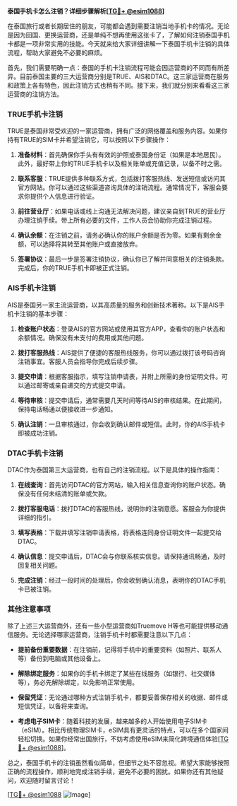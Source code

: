 **泰国手机卡怎么注销？详细步骤解析[[TG💪+ @esim1088](https://t.me/s/esim1088)]**

在泰国旅行或者长期居住的朋友，可能都会遇到需要注销当地手机卡的情况。无论是因为回国、更换运营商，还是单纯不想再使用这张卡了，了解如何注销泰国手机卡都是一项非常实用的技能。今天就来给大家详细讲解一下泰国手机卡注销的具体流程，帮助大家避免不必要的麻烦。

首先，我们需要明确一点：泰国的手机卡注销流程可能会因运营商的不同而有所差异。目前泰国主要的三大运营商分别是TRUE、AIS和DTAC。这三家运营商在服务和政策上各有特色，因此注销方式也稍有不同。接下来，我们就分别来看看这三家运营商的注销方法。

### TRUE手机卡注销

TRUE是泰国非常受欢迎的一家运营商，拥有广泛的网络覆盖和服务内容。如果你持有TRUE的SIM卡并希望注销它，可以按照以下步骤操作：

1. **准备材料**：首先确保你手头有有效的护照或泰国身份证（如果是本地居民）。此外，最好带上你的TRUE手机卡以及相关账单或充值记录，以备不时之需。

2. **联系客服**：TRUE提供多种联系方式，包括拨打客服热线、发送短信或访问其官方网站。你可以通过这些渠道咨询具体的注销流程。通常情况下，客服会要求你提供个人信息进行验证。

3. **前往营业厅**：如果电话或线上沟通无法解决问题，建议亲自到TRUE的营业厅办理注销手续。带上所有必要的文件，工作人员会协助你完成注销过程。

4. **确认余额**：在注销之前，请务必确认你的账户余额是否为零。如果有剩余金额，可以选择将其转至其他账户或直接放弃。

5. **签署协议**：最后一步是签署注销协议，确认你已了解并同意相关的注销条款。完成后，你的TRUE手机卡即被正式注销。

### AIS手机卡注销

AIS是泰国另一家主流运营商，以其高质量的服务和创新技术著称。以下是AIS手机卡注销的基本步骤：

1. **检查账户状态**：登录AIS的官方网站或使用其官方APP，查看你的账户状态和余额情况。确保没有未支付的费用或其他问题。

2. **拨打客服热线**：AIS提供了便捷的客服热线服务，你可以通过拨打该号码咨询注销事宜。客服人员会指导你完成后续步骤。

3. **提交申请**：根据客服指示，填写注销申请表，并附上所需的身份证明文件。可以通过邮寄或亲自递交的方式提交申请。

4. **等待审核**：提交申请后，通常需要几天时间等待AIS的审核结果。在此期间，保持电话畅通以便接收进一步通知。

5. **确认注销**：一旦审核通过，你会收到确认邮件或短信。此时，你的AIS手机卡即被成功注销。

### DTAC手机卡注销

DTAC作为泰国第三大运营商，也有自己的注销流程。以下是具体的操作指南：

1. **在线查询**：首先访问DTAC的官方网站，输入相关信息查询你的账户状态。确保没有任何未结清的账单或欠款。

2. **拨打客服电话**：拨打DTAC的客服热线，说明你的注销意愿。客服会为你提供详细的指引。

3. **填写表格**：下载并填写注销申请表格，将表格连同身份证明文件一起提交给DTAC。

4. **确认信息**：提交申请后，DTAC会与你联系核实信息。请保持通讯畅通，及时回复相关问题。

5. **完成注销**：经过一段时间的处理后，你会收到确认消息，表明你的DTAC手机卡已被注销。

### 其他注意事项

除了上述三大运营商外，还有一些小型运营商如Truemove H等也可能提供移动通信服务。无论选择哪家运营商，注销手机卡时都需要注意以下几点：

- **提前备份重要数据**：在注销前，记得将手机中的重要资料（如照片、联系人等）备份到电脑或其他设备上。
  
- **解除绑定服务**：如果你的手机卡绑定了某些在线服务（如银行、社交媒体等），务必先解除绑定，以免影响正常使用。

- **保留凭证**：无论通过哪种方式注销手机卡，都要妥善保存相关的收据、邮件或短信凭证，以备将来查询。

- **考虑电子SIM卡**：随着科技的发展，越来越多的人开始使用电子SIM卡（eSIM）。相比传统物理SIM卡，eSIM具有更灵活的特点，可以在多个国家间轻松切换。如果你经常出国旅行，不妨考虑使用eSIM来简化跨境通信体验[[TG💪+ @esim1088](https://t.me/s/esim1088)]。

总之，泰国手机卡的注销虽然看似简单，但细节之处不容忽视。希望大家能够按照正确的流程操作，顺利地完成注销手续，避免不必要的困扰。如果你还有其他疑问，欢迎随时留言讨论！

[[TG💪+ @esim1088](https://t.me/s/esim1088) ![Image](https://i.postimg.cc/4NQfJmqS/Snipaste-2025-05-13-00-14-12.png)]